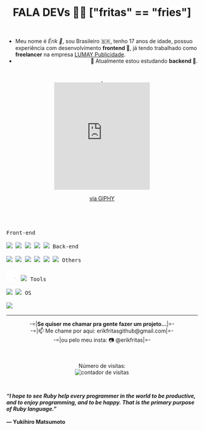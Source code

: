 <!--
**erikfritas/erikfritas** is a ✨ _special_ ✨ repository because its `README.md` (this file) appears on your GitHub profile.

Here are some ideas to get you started:

- 🔭 I’m currently working on ...
- 🌱 I’m currently learning ...
- 👯 I’m looking to collaborate on ...
- 🤔 I’m looking for help with ...
- 💬 Ask me about ...
- 📫 How to reach me: ...
- 😄 Pronouns: ...
- ⚡ Fun fact: ...
-->

<header>
  <h1>FALA DEVs 🍟✨ ["fritas" == "fries"]</h1>
  
  <br>
  <article>
    <ul>
      <li align="left">Meu nome é <i>Érik 🍟</i>, sou Brasileiro 🇧🇷, tenho 17 anos de idade, possuo experiência com desenvolvimento <strong>frontend 🔭</strong>, já tendo trabalhado como <strong>freelancer</strong> na empresa <a href="https://lumaypublicidade.com/">LUMAY Publicidade</a>.</li>
      <li align="right">🔭 Atualmente estou estudando <strong>backend 🌱</strong>.</li>
    </ul>
  </article>
  <br>
  
  <section>
    <a href="https://lumaypublicidade.com/#contato">
      <img height="175vw" alt="" src="https://github-readme-stats.vercel.app/api?username=erikfritas&show_icons=true&theme=ocean_dark&include_all_commits=true&count_private=true"/>
      <img height="175vw" alt="" src="https://github-readme-stats.vercel.app/api/top-langs/?username=erikfritas&layout=compact&langs_count=7&bg_color=5,511,115&text_color=CCF&title_color=FCF" />
    </a>
  </section>
  
  <section>
    <div style="width:50%;height:0;padding-bottom:56%;position:relative;"><iframe src="https://giphy.com/embed/J8t9H4Z7Wp3fq" width="100%" height="100%" style="position:absolute" frameBorder="0" class="giphy-embed" allowFullScreen></iframe></div><p><a href="https://giphy.com/gifs/mr-robot-showmax-J8t9H4Z7Wp3fq">via GIPHY</a></p>
  </section>
</header>

<br>

<section>
  <kbd>
    <kbd>Front-end</kbd>
    <br>
    <br>
    <img width="30px" src="https://cdn.jsdelivr.net/gh/devicons/devicon/icons/html5/html5-original.svg" /> 
    <img width="30px" src="https://cdn.jsdelivr.net/gh/devicons/devicon/icons/css3/css3-plain.svg" /> 
    <img width="30px" src="https://cdn.jsdelivr.net/gh/devicons/devicon/icons/sass/sass-original.svg" /> 
    <img width="30px" src="https://cdn.jsdelivr.net/gh/devicons/devicon/icons/javascript/javascript-original.svg" />
    <img width="30px" src="https://cdn.jsdelivr.net/gh/devicons/devicon/icons/jquery/jquery-original.svg" />
  </kbd>
  <kbd>
    <kbd>Back-end</kbd>
    <br>
    <br>
    <img width="30px" src="https://cdn.jsdelivr.net/gh/devicons/devicon/icons/php/php-original.svg" />
    <img width="30px" src="https://cdn.jsdelivr.net/gh/devicons/devicon/icons/typescript/typescript-original.svg" />
    <img width="30px" src="https://cdn.jsdelivr.net/gh/devicons/devicon/icons/nodejs/nodejs-original.svg" />
    <img width="30px" src="https://cdn.jsdelivr.net/gh/devicons/devicon/icons/mysql/mysql-plain.svg" />
    <img width="30px" src="https://cdn.jsdelivr.net/gh/devicons/devicon/icons/ruby/ruby-original.svg" />
    <img width="30px" src="https://cdn.jsdelivr.net/gh/devicons/devicon/icons/rails/rails-original-wordmark.svg" />
  </kbd>
  <kbd>
    <kbd>Others</kbd>
    <br>
    <br>
    <img width="30px" src="./bash.svg" />
    <img width="30px" src="https://cdn.jsdelivr.net/gh/devicons/devicon/icons/python/python-original.svg" />
  </kbd>
  <kbd>
    <kbd>Tools</kbd>
    <br>
    <br>
    <img width="30px" src="https://cdn.jsdelivr.net/gh/devicons/devicon/icons/vscode/vscode-original.svg" />
    <img width="30px" src="https://cdn.jsdelivr.net/gh/devicons/devicon/icons/gimp/gimp-original.svg" />
  </kbd>
  <kbd>
    <kbd>OS</kbd>
    <br>
    <br>
    <img width="30px" src="https://cdn.jsdelivr.net/gh/devicons/devicon/icons/ubuntu/ubuntu-plain.svg" />
  </kbd>
</section>
<hr>

<footer align="center">
  <p align="center">
    -=|<strong>Se quiser me chamar pra gente fazer um projeto...</strong>|=-<br>
    -=|📫 Me chame por aqui: erikfritasgithub@gmail.com|=-<br>
    -=|ou pelo meu insta: 📷 @erikfritas|=-
  </p>
  <br>
  <p align="center">
    Número de visitas: <br> <img src="https://profile-counter.glitch.me/erikfritas/count.svg" alt="contador de visitas">
  </p>
  <br>
  <p align="left">
     <strong>
           <i>“I hope to see Ruby help every programmer in the world to be productive, and to enjoy programming, and to be happy. That is the primary purpose of Ruby language.”</i>
    <br><br>
    — Yukihiro Matsumoto
     </strong>
  </p>
</footer>


